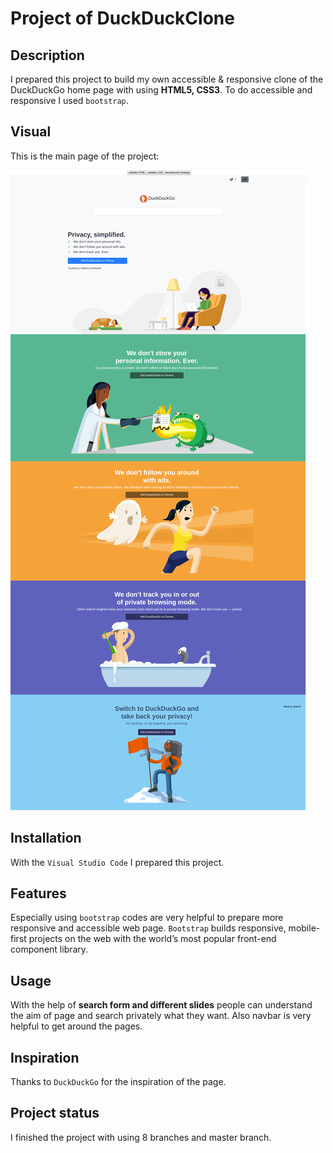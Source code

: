 # Project of DuckDuckClone

## Description
I prepared this project to build my own accessible & responsive clone of the DuckDuckGo home page with using **HTML5, CSS3**. To do accessible and responsive I used `bootstrap`. 

## Visual
This is the main page of the project:

![](https://raw.githubusercontent.com/ayseakyol/ayseakyol.github.io/0066a3a37c1e7c70584ad653a0ea524964c8b329/screenshot/duck-duck-clone.png)


## Installation
With the `Visual Studio Code` I prepared this project. 

## Features
Especially using `bootstrap` codes are very helpful to prepare more responsive and accessible web page. `Bootstrap` builds responsive, mobile-first projects on the web with the world’s most popular front-end component library.  


## Usage
With the help of **search form and different slides** people can understand the aim of page and search privately what they want. Also navbar is very helpful to get around the pages. 

## Inspiration
Thanks to `DuckDuckGo` for the inspiration of the page. 

## Project status
I finished the project with using 8 branches and master branch.

